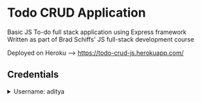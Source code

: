 # Todo CRUD Application
Basic JS To-do full stack application using Express framework  
Written as part of Brad Schiffs' JS full-stack development course  
  
Deployed on Heroku --> https://todo-crud-js.herokuapp.com/

## Credentials
<details>
    <summary display:"inline-block">Username: aditya</summary>
    
    Password: night
    
</details>

